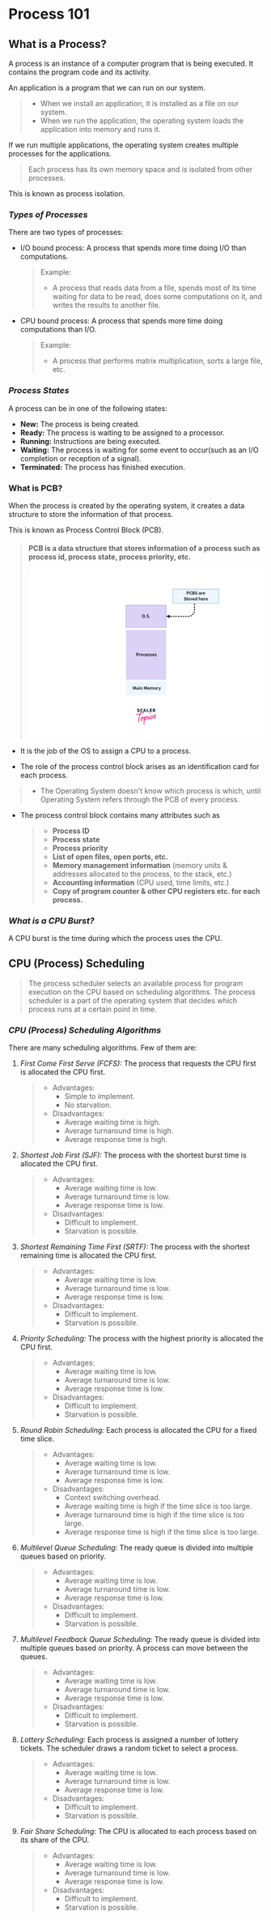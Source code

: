 # Process 101
## What is a Process?
A process is an instance of a computer program that is being executed. It contains the program code and its activity.

An application is a program that we can run on our system.
> - When we install an application, it is installed as a file on our system.
> - When we run the application, the operating system loads the application into memory and runs it.

If we run multiple applications, the operating system creates multiple processes for the applications.
> Each process has its own memory space and is isolated from other processes. 

This is known as process isolation.

### _Types of Processes_

There are two types of processes:
- I/O bound process: A process that spends more time doing I/O than computations.
    > Example:
    > - A process that reads data from a file, spends most of its time waiting for data to be read, does some computations on it, and writes the results to another file.
- CPU bound process: A process that spends more time doing computations than I/O.
    > Example:
    > - A process that performs matrix multiplication, sorts a large file, etc.

### *Process States*
A process can be in one of the following states:
- **New:** The process is being created.
- **Ready:** The process is waiting to be assigned to a processor.
- **Running:** Instructions are being executed.
- **Waiting:** The process is waiting for some event to occur(such as an I/O completion or reception of a signal).
- **Terminated:** The process has finished execution.

### What is PCB?
When the process is created by the operating system, it creates a data structure to store the information of that process.

This is known as Process Control Block (PCB).

> #### PCB is a data structure that stores information of a process such as process id, process state, process priority, etc.
> ![img.png](img.png)

- It is the job of the OS to assign a CPU to a process.

- The role of the process control block arises as an identification card for each process.
>   - The Operating System doesn't know which process is which, until Operating System refers through the PCB of every process.

- The process control block contains many attributes such as
   > - **Process ID**
   > - **Process state** 
   > - **Process priority** 
   > - **List of open files, open ports, etc.**
   > - **Memory management information** (memory units & addresses allocated to the process, to the stack, etc.)
   > - **Accounting information** (CPU used, time limits, etc.)
   > - **Copy of program counter & other CPU registers etc. for each process.**

### *What is a CPU Burst?*

A CPU burst is the time during which the process uses the CPU.

## CPU (Process) Scheduling
> The process scheduler selects an available process for program execution on the CPU based on scheduling algorithms.
> The process scheduler is a part of the operating system that decides which process runs at a certain point in time.

### *CPU (Process) Scheduling Algorithms*

There are many scheduling algorithms. Few of them are:
   1. *First Come First Serve (FCFS):* The process that requests the CPU first is allocated the CPU first.
        > - Advantages:
         >   - Simple to implement.
         >   - No starvation.
        > - Disadvantages:
         >   - Average waiting time is high.
         >   - Average turnaround time is high.
         >   - Average response time is high.

   2. *Shortest Job First (SJF):* The process with the shortest burst time is allocated the CPU first.
        > - Advantages:
         >   - Average waiting time is low.
         >   - Average turnaround time is low.
         >   - Average response time is low.
        > - Disadvantages:
         >   - Difficult to implement.
         >   - Starvation is possible.

   3. *Shortest Remaining Time First (SRTF):* The process with the shortest remaining time is allocated the CPU first.
        > - Advantages:
         >   - Average waiting time is low.
         >   - Average turnaround time is low.
         >   - Average response time is low.
        > - Disadvantages:
         >   - Difficult to implement.
         >   - Starvation is possible.

   4. *Priority Scheduling:* The process with the highest priority is allocated the CPU first.
        > - Advantages:
         >   - Average waiting time is low.
         >   - Average turnaround time is low.
         >   - Average response time is low.
        > - Disadvantages:
         >   - Difficult to implement.
         >   - Starvation is possible.

   5. *Round Robin Scheduling:* Each process is allocated the CPU for a fixed time slice.
        > - Advantages:
         >   - Average waiting time is low.
         >   - Average turnaround time is low.
         >   - Average response time is low.
        > - Disadvantages:
         >   - Context switching overhead.
         >   - Average waiting time is high if the time slice is too large.
         >   - Average turnaround time is high if the time slice is too large.
         >   - Average response time is high if the time slice is too large.

   6. *Multilevel Queue Scheduling*: The ready queue is divided into multiple queues based on priority.
        > - Advantages:
         >   - Average waiting time is low.
         >   - Average turnaround time is low.
         >   - Average response time is low.
        > - Disadvantages:
         >   - Difficult to implement.
         >   - Starvation is possible.

   7. *Multilevel Feedback Queue Scheduling*: The ready queue is divided into multiple queues based on priority. A process can move between the queues.
        > - Advantages:
         >   - Average waiting time is low.
         >   - Average turnaround time is low.
         >   - Average response time is low.
        > - Disadvantages:
         >   - Difficult to implement.
         >   - Starvation is possible.

   9. *Lottery Scheduling*: Each process is assigned a number of lottery tickets. The scheduler draws a random ticket to select a process.
        > - Advantages:
         >   - Average waiting time is low.
         >   - Average turnaround time is low.
         >   - Average response time is low.
        > - Disadvantages:
         >   - Difficult to implement.
         >   - Starvation is possible.

   10. *Fair Share Scheduling*: The CPU is allocated to each process based on its share of the CPU.
        > - Advantages:
         >   - Average waiting time is low.
         >   - Average turnaround time is low.
         >   - Average response time is low.
        > - Disadvantages:
         >   - Difficult to implement.
         >   - Starvation is possible.
